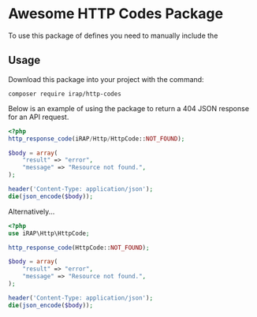 Awesome HTTP Codes Package
==========================

To use this package of defines you need to manually include the

## Usage

Download this package into your project with the command:
```
composer require irap/http-codes
```


Below is an example of using the package to return a 404 JSON response for an API request.

```php
<?php
http_response_code(iRAP/Http/HttpCode::NOT_FOUND);

$body = array(
    "result" => "error",
    "message" => "Resource not found.",
);

header('Content-Type: application/json');
die(json_encode($body));
```


Alternatively...

```php
<?php
use iRAP\Http\HttpCode;

http_response_code(HttpCode::NOT_FOUND);

$body = array(
    "result" => "error",
    "message" => "Resource not found.",
);

header('Content-Type: application/json');
die(json_encode($body));
```
